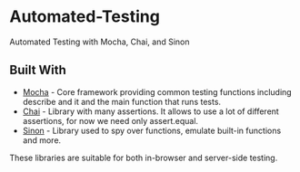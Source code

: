 # Automated-Testing
Automated Testing with Mocha, Chai, and Sinon

## Built With

* [Mocha](http://mochajs.org/) - Core framework providing common testing functions including describe and it and the main function that runs tests.
* [Chai](http://chaijs.com/) -  Library with many assertions. It allows to use a lot of different assertions, for now we need only assert.equal.
* [Sinon](http://sinonjs.org/) - Library used to spy over functions, emulate built-in functions and more.

These libraries are suitable for both in-browser and server-side testing.
